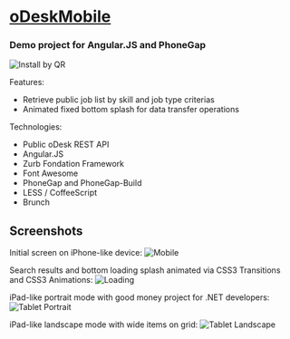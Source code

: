 # [oDeskMobile](https://build.phonegap.com/apps/423949)
### Demo project for Angular.JS and PhoneGap

![Install by QR](https://chart.googleapis.com/chart?chs=116x116&cht=qr&chl=http://build.phonegap.com/apps/423949/install/?qr_key=Yc8sJDQcJScfc2cEDEzw&chld=L|1&choe=UTF-8)

Features:
* Retrieve public job list by skill and job type criterias
* Animated fixed bottom splash for data transfer operations

Technologies:
* Public oDesk REST API
* Angular.JS
* Zurb Fondation Framework
* Font Awesome
* PhoneGap and PhoneGap-Build
* LESS / CoffeeScript
* Brunch

## Screenshots

Initial screen on iPhone-like device:
![Mobile](http://gulinss.github.io/oDeskMobile/1.png)

Search results and bottom loading splash animated via CSS3 Transitions and CSS3 Animations:
![Loading](http://gulinss.github.io/oDeskMobile/2.png)

iPad-like portrait mode with good money project for .NET developers:
![Tablet Portrait](http://gulinss.github.io/oDeskMobile/3.png)

iPad-like landscape mode with wide items on grid:
![Tablet Landscape](http://gulinss.github.io/oDeskMobile/4.png)
